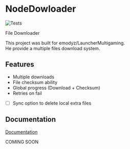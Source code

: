 # NodeDowloader
![Tests](https://github.com/emodyz/NodeDownloader/workflows/Tests/badge.svg)

File Downloader


This project was built for emodyz/LauncherMultigaming.  
He provide a multiple files download system.

## Features

- Multiple downloads
- File checksum ability 
- Global progress (Download + Checksum)
- Retries on fail
- [ ] Sync option to delete local extra files


## Documentation

[Documentation](https://emodyz.github.io/NodeDownloader)

COMING SOON
